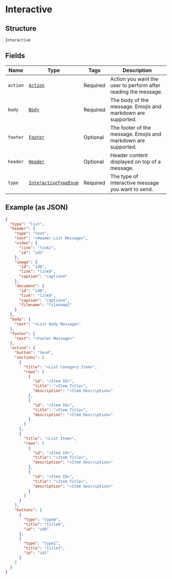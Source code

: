 
# Interactive

## Structure

`Interactive`

## Fields

| Name | Type | Tags | Description |
|  --- | --- | --- | --- |
| `action` | [`Action`](../../doc/models/action.md) | Required | Action you want the user to perform after reading the message. |
| `body` | [`Body`](../../doc/models/body.md) | Required | The body of the message. Emojis and markdown are supported. |
| `footer` | [`Footer`](../../doc/models/footer.md) | Optional | The footer of the message. Emojis and markdown are supported. |
| `header` | [`Header`](../../doc/models/header.md) | Optional | Header content displayed on top of a message. |
| `type` | [`InteractiveTypeEnum`](../../doc/models/interactive-type-enum.md) | Required | The type of interactive message you want to send. |

## Example (as JSON)

```json
{
  "type": "list",
  "header": {
    "type": "text",
    "text": "<Header List Message>",
    "video": {
      "link": "link2",
      "id": "id2"
    },
    "image": {
      "id": "id0",
      "link": "link0",
      "caption": "caption4"
    },
    "document": {
      "id": "id0",
      "link": "link0",
      "caption": "caption4",
      "filename": "filename2"
    }
  },
  "body": {
    "text": "<List Body Message>"
  },
  "footer": {
    "text": "<Footer Message>"
  },
  "action": {
    "button": "Send",
    "sections": [
      {
        "title": "<List Category Item>",
        "rows": [
          {
            "id": "<Item ID>",
            "title": "<Item Title>",
            "description": "<Item Description>"
          },
          {
            "id": "<Item ID>",
            "title": "<Item Title>",
            "description": "<Item Description>"
          }
        ]
      },
      {
        "title": "<List Item>",
        "rows": [
          {
            "id": "<Item ID>",
            "title": "<Item Title>",
            "description": "<Item Description>"
          },
          {
            "id": "<Item ID>",
            "title": "<Item Title>",
            "description": "<Item Description>"
          }
        ]
      }
    ],
    "buttons": [
      {
        "type": "type0",
        "title": "title6",
        "id": "id0"
      },
      {
        "type": "type1",
        "title": "title7",
        "id": "id1"
      }
    ]
  }
}
```

